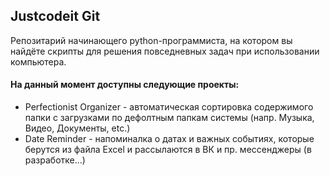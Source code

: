 ## Justcodeit Git
Репозитарий начинающего python-программиста, на котором вы найдёте скрипты для решения повседневных задач при использовании компьютера.
#### На данный момент доступны следующие проекты:
- Perfectionist Organizer - автоматическая сортировка содержимого папки с загрузками по дефолтным папкам системы (напр. Музыка, Видео, Документы, etc.)
- Date Reminder - напоминалка о датах и важных событиях, которые берутся из файла Excel и рассылаются в ВК и пр. мессенджеры (в разработке...)